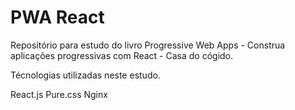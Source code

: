 # PWA React
Repositório para estudo do livro
Progressive Web Apps - Construa aplicações progressivas com React - Casa do cógido.

Técnologias utilizadas neste estudo.

React.js
Pure.css
Nginx